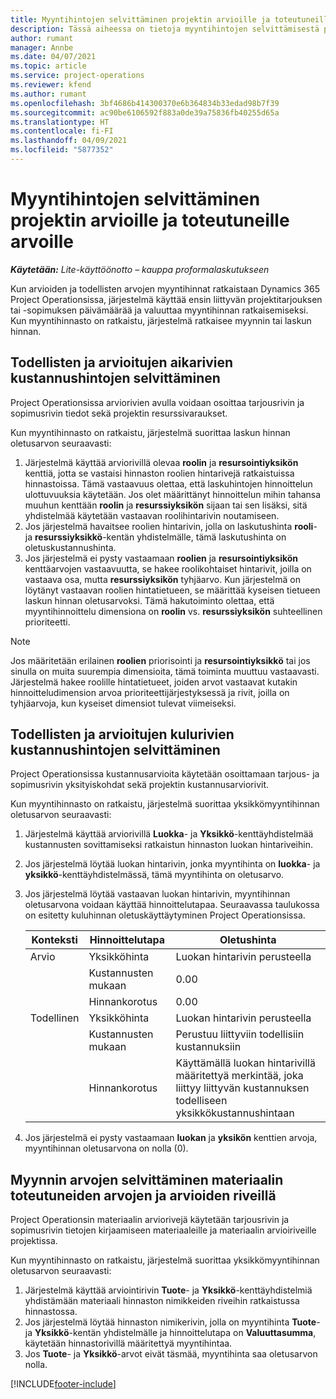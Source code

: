 ```yaml
---
title: Myyntihintojen selvittäminen projektin arvioille ja toteutuneille arvoille
description: Tässä aiheessa on tietoja myyntihintojen selvittämisestä projektin arvioissa ja toteutuneissa arvoissa.
author: rumant
manager: Annbe
ms.date: 04/07/2021
ms.topic: article
ms.service: project-operations
ms.reviewer: kfend
ms.author: rumant
ms.openlocfilehash: 3bf4686b414300370e6b364834b33edad98b7f39
ms.sourcegitcommit: ac90be6106592f883a0de39a75836fb40255d65a
ms.translationtype: HT
ms.contentlocale: fi-FI
ms.lasthandoff: 04/09/2021
ms.locfileid: "5877352"
---
```

# <a name="resolve-sales-prices-for-project-estimates-and-actuals"></a>Myyntihintojen selvittäminen projektin arvioille ja toteutuneille arvoille

_**Käytetään:** Lite-käyttöönotto – kauppa proformalaskutukseen_

Kun arvioiden ja todellisten arvojen myyntihinnat ratkaistaan Dynamics 365 Project Operationsissa, järjestelmä käyttää ensin liittyvän projektitarjouksen tai -sopimuksen päivämäärää ja valuuttaa myyntihinnan ratkaisemiseksi. Kun myyntihinnasto on ratkaistu, järjestelmä ratkaisee myynnin tai laskun hinnan.

## <a name="resolve-sales-rates-on-actual-and-estimate-lines-for-time"></a>Todellisten ja arvioitujen aikarivien kustannushintojen selvittäminen

Project Operationsissa arviorivien avulla voidaan osoittaa tarjousrivin ja sopimusrivin tiedot sekä projektin resurssivaraukset.

Kun myyntihinnasto on ratkaistu, järjestelmä suorittaa laskun hinnan oletusarvon seuraavasti:

1. Järjestelmä käyttää arviorivillä olevaa **roolin** ja **resursointiyksikön** kenttiä, jotta se vastaisi hinnaston roolien hintarivejä ratkaistuissa hinnastoissa. Tämä vastaavuus olettaa, että laskuhintojen hinnoittelun ulottuvuuksia käytetään. Jos olet määrittänyt hinnoittelun mihin tahansa muuhun kenttään **roolin** ja **resurssiyksikön** sijaan tai sen lisäksi, sitä yhdistelmää käytetään vastaavan roolihintarivin noutamiseen.
2. Jos järjestelmä havaitsee roolien hintarivin, jolla on laskutushinta **rooli**- ja **resurssiyksikkö**-kentän yhdistelmälle, tämä laskutushinta on oletuskustannushinta.
3. Jos järjestelmä ei pysty vastaamaan **roolien** ja **resursointiyksikön** kenttäarvojen vastaavuutta, se hakee roolikohtaiset hintarivit, joilla on vastaava osa, mutta **resurssiyksikön** tyhjäarvo. Kun järjestelmä on löytänyt vastaavan roolien hintatietueen, se määrittää kyseisen tietueen laskun hinnan oletusarvoksi. Tämä hakutoiminto olettaa, että myyntihinnoittelu dimensiona on **roolin** vs. **resurssiyksikön** suhteellinen prioriteetti.

> [!NOTE]
> Jos määritetään erilainen **roolien** priorisointi ja **resursointiyksikkö** tai jos sinulla on muita suurempia dimensioita, tämä toiminta muuttuu vastaavasti. Järjestelmä hakee roolille hintatietueet, joiden arvot vastaavat kutakin hinnoitteludimension arvoa prioriteettijärjestyksessä ja rivit, joilla on tyhjäarvoja, kun kyseiset dimensiot tulevat viimeiseksi.

## <a name="resolve-sales-rates-on-actual-and-estimate-lines-for-expense"></a>Todellisten ja arvioitujen kulurivien kustannushintojen selvittäminen

Project Operationsissa kustannusarvioita käytetään osoittamaan tarjous- ja sopimusrivin yksityiskohdat sekä projektin kustannusarviorivit.

Kun myyntihinnasto on ratkaistu, järjestelmä suorittaa yksikkömyyntihinnan oletusarvon seuraavasti:

1. Järjestelmä käyttää arviorivillä **Luokka**- ja **Yksikkö**-kenttäyhdistelmää kustannusten sovittamiseksi ratkaistun hinnaston luokan hintariveihin.
2. Jos järjestelmä löytää luokan hintarivin, jonka myyntihinta on **luokka**- ja **yksikkö**-kenttäyhdistelmässä, tämä myyntihinta on oletusarvo.
3. Jos järjestelmä löytää vastaavan luokan hintarivin, myyntihinnan oletusarvona voidaan käyttää hinnoittelutapaa. Seuraavassa taulukossa on esitetty kuluhinnan oletuskäyttäytyminen Project Operationsissa.

    | Konteksti | Hinnoittelutapa | Oletushinta |
    | --- | --- | --- |
    | Arvio | Yksikköhinta | Luokan hintarivin perusteella |
    | &nbsp; | Kustannusten mukaan | 0.00 |
    | &nbsp; | Hinnankorotus | 0.00 |
    | Todellinen | Yksikköhinta | Luokan hintarivin perusteella |
    | &nbsp; | Kustannusten mukaan | Perustuu liittyviin todellisiin kustannuksiin |
    | &nbsp; | Hinnankorotus | Käyttämällä luokan hintarivillä määritettyä merkintää, joka liittyy liittyvän kustannuksen todelliseen yksikkökustannushintaan |

4. Jos järjestelmä ei pysty vastaamaan **luokan** ja **yksikön** kenttien arvoja, myyntihinnan oletusarvona on nolla (0).

## <a name="resolving-sales-rates-on-actual-and-estimate-lines-for-material"></a>Myynnin arvojen selvittäminen materiaalin toteutuneiden arvojen ja arvioiden riveillä

Project Operationsin materiaalin arviorivejä käytetään tarjousrivin ja sopimusrivin tietojen kirjaamiseen materiaaleille ja materiaalin arvioiriveille projektissa.

Kun myyntihinnasto on ratkaistu, järjestelmä suorittaa yksikkömyyntihinnan oletusarvon seuraavasti:

1. Järjestelmä käyttää arviointirivin **Tuote**- ja **Yksikkö**-kenttäyhdistelmiä yhdistämään materiaali hinnaston nimikkeiden riveihin ratkaistussa hinnastossa.
2. Jos järjestelmä löytää hinnaston nimikerivin, jolla on myyntihinta **Tuote**- ja **Yksikkö**-kentän yhdistelmälle ja hinnoittelutapa on **Valuuttasumma**, käytetään hinnastorivillä määritettyä myyntihintaa.
3. Jos **Tuote**- ja **Yksikkö**-arvot eivät täsmää, myyntihinta saa oletusarvon nolla.

[!INCLUDE[footer-include](../../includes/footer-banner.md)]

